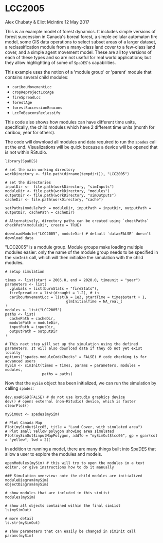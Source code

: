 # LCC2005

Alex Chubaty & Eliot McIntire
12 May 2017

This is an example model of forest dynamics.
It includes simple versions of forest succession in Canada's boreal forest, a simple cellular automaton fire model, some GIS data operations to select subset areas of a larger dataset, a reclassification module from a many-class land cover to a few-class land cover, and a simple agent movement model.
These are all toy versions of each of these types and so are not useful for real world applications; but they allow highlighting of some of `SpaDES`'s capabilities.

This example uses the notion of a 'module group' or 'parent' module that contains several child modules:

- `caribouMovementLcc`
- `cropReprojectLccAge`
- `fireSpreadLcc`
- `forestAge`
- `forestSuccessionBeacons`
- `LccToBeaconsReclassify`

This code also shows how modules can have different time units, specifically, the child modules which have 2 different time units (month for caribou, year for others).

The code will download all modules and data required to run the `spades` call at the end.
Visualizations will be quick because a device will be opened that is not within RStudio.

```{r download-modules, eval=FALSE}
library(SpaDES)

# set the main working directory
workDirectory <- file.path(dirname(tempdir()), "LCC2005")

# set the directories
inputDir <-  file.path(workDirectory, "simInputs")
moduleDir <- file.path(workDirectory, "modules")
outputDir <- file.path(workDirectory, "simOutputs")
cacheDir <- file.path(workDirectory, "cache")

setPaths(modulePath = moduleDir, inputPath = inputDir, outputPath = outputDir, cachePath = cacheDir)

# Alternatively, directory paths can be created using `checkPaths`
checkPath(moduleDir, create = TRUE)

downloadModule("LCC2005", moduleDir) # default `data=FALSE` doesn't download data

```



"LCC2005" is a module group. Module groups make loading multiple modules easier: only the name of the module group needs to be specified in the `simInit` call, which will then initialize the simulation with the child modules. 

```{r module-group-init, eval=FALSE}
# setup simulation

times <- list(start = 2005.0, end = 2020.0, timeunit = "year")
parameters <- list(
  .globals = list(burnStats = "fireStats"),
  fireSpreadLcc = list(drought = 1.2), # in
  caribouMovementLcc = list(N = 1e3, startTime = times$start + 1, 
                            glmInitialTime = NA_real_)
)
modules <- list("LCC2005")
paths <- list(
  cachePath = cacheDir,
  modulePath = moduleDir,
  inputPath = inputDir,
  outputPath = outputDir
)

# This next step will set up the simulation using the defined parameters. It will also download data if they do not yet exist locally
options("spades.moduleCodeChecks" = FALSE) # code checking is for advanced users
mySim <- simInit(times = times, params = parameters, modules = modules,
                 paths = paths)
```

Now that the `mySim` object has been initialized, we can run the simulation by calling `spades`:

```{r run-SpaDES, eval=FALSE}
dev.useRSGD(FALSE) # do not use Rstudio graphics device
dev() # opens external (non-RStudio) device, which is faster
clearPlot()

mySimOut <- spades(mySim)

# Plot Canada Map
Plot(mySimOut$lcc05, title = "Land Cover, with simulated area")
# Plot small Yellow polygon showing area simulated
Plot(mySimOut$inputMapPolygon, addTo = "mySimOut$lcc05", gp = gpar(col = "yellow", lwd = 2))
```

In addition to running a model, there are many things built into SpaDES that allow a user to explore the modules and models.

```{r Exploring model, eval = FALSE}
openModules(mySim) # this will try to open the modules in a text editor, or give instructions how to do it manually

### Simulation overview: note the child modules are initialized
moduleDiagram(mySim)
objectDiagram(mySim)

# show modules that are included in this simList
modules(mySim)

# show all objects contained within the final simList
ls(mySimOut)

# more detail
ls.str(mySimOut)

# show parameters that can easily be changed in simInit call
params(mySim)
```
